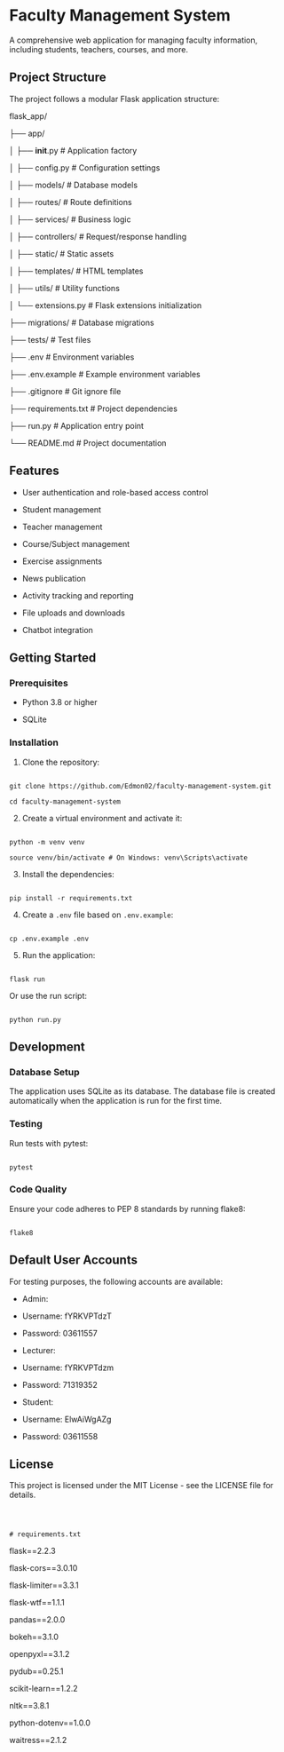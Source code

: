 # Faculty Management System

  

A comprehensive web application for managing faculty information, including students, teachers, courses, and more.

  

## Project Structure

  

The project follows a modular Flask application structure:

  
  

flask_app/

├── app/

│ ├── __init__.py # Application factory

│ ├── config.py # Configuration settings

│ ├── models/ # Database models

│ ├── routes/ # Route definitions

│ ├── services/ # Business logic

│ ├── controllers/ # Request/response handling

│ ├── static/ # Static assets

│ ├── templates/ # HTML templates

│ ├── utils/ # Utility functions

│ └── extensions.py # Flask extensions initialization

├── migrations/ # Database migrations

├── tests/ # Test files

├── .env # Environment variables

├── .env.example # Example environment variables

├── .gitignore # Git ignore file

├── requirements.txt # Project dependencies

├── run.py # Application entry point

└── README.md # Project documentation

  

## Features

  

- User authentication and role-based access control

- Student management

- Teacher management

- Course/Subject management

- Exercise assignments

- News publication

- Activity tracking and reporting

- File uploads and downloads

- Chatbot integration

  

## Getting Started

  

### Prerequisites

  

- Python 3.8 or higher

- SQLite

  

### Installation

  

1. Clone the repository:

```

git clone https://github.com/Edmon02/faculty-management-system.git

cd faculty-management-system

```

  

2. Create a virtual environment and activate it:

```

python -m venv venv

source venv/bin/activate # On Windows: venv\Scripts\activate

```

  

3. Install the dependencies:

```

pip install -r requirements.txt

```

  

4. Create a `.env` file based on `.env.example`:

```

cp .env.example .env

```

  

5. Run the application:

```

flask run

```

Or use the run script:

```

python run.py

```

  

## Development

  

### Database Setup

  

The application uses SQLite as its database. The database file is created automatically when the application is run for the first time.

  

### Testing

  

Run tests with pytest:

```

pytest

```

  

### Code Quality

  

Ensure your code adheres to PEP 8 standards by running flake8:

```

flake8

```

  

## Default User Accounts

  

For testing purposes, the following accounts are available:

  

- Admin:

- Username: fYRKVPTdzT

- Password: 03611557

  

- Lecturer:

- Username: fYRKVPTdzm

- Password: 71319352

  

- Student:

- Username: ElwAiWgAZg

- Password: 03611558

  

## License

  

This project is licensed under the MIT License - see the LICENSE file for details.

```

  

# requirements.txt

```

flask==2.2.3

flask-cors==3.0.10

flask-limiter==3.3.1

flask-wtf==1.1.1

pandas==2.0.0

bokeh==3.1.0

openpyxl==3.1.2

pydub==0.25.1

scikit-learn==1.2.2

nltk==3.8.1

python-dotenv==1.0.0

waitress==2.1.2

```